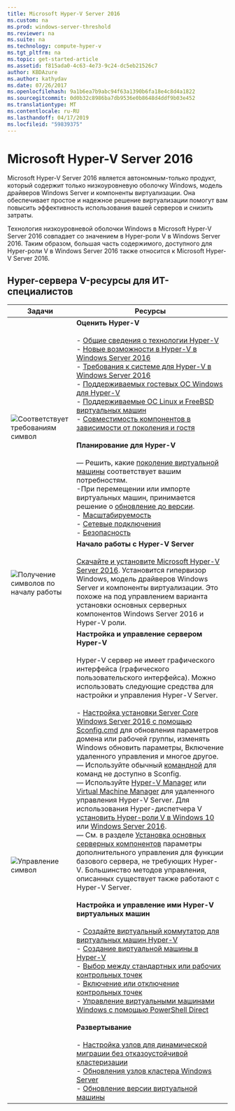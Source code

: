 ```yaml
---
title: Microsoft Hyper-V Server 2016
ms.custom: na
ms.prod: windows-server-threshold
ms.reviewer: na
ms.suite: na
ms.technology: compute-hyper-v
ms.tgt_pltfrm: na
ms.topic: get-started-article
ms.assetid: f815ada0-4c63-4e73-9c24-dc5eb21526c7
author: KBDAzure
ms.author: kathydav
ms.date: 07/26/2017
ms.openlocfilehash: 9a1b6ea7b9abc94f63a1390b6fa18e4c8d4a1822
ms.sourcegitcommit: 0d0b32c8986ba7db9536e0b8648d4ddf9b03e452
ms.translationtype: MT
ms.contentlocale: ru-RU
ms.lasthandoff: 04/17/2019
ms.locfileid: "59839375"
---
```

# <a name="microsoft-hyper-v-server-2016"></a>Microsoft Hyper-V Server 2016

Microsoft Hyper-V Server 2016 является автономным\-только продукт, который содержит только низкоуровневую оболочку Windows, модель драйверов Windows Server и компоненты виртуализации. Она обеспечивает простое и надежное решение виртуализации помогут вам повысить эффективность использования вашей серверов и снизить затраты.

Технология низкоуровневой оболочки Windows в Microsoft Hyper-V Server 2016 совпадает со значением в Hyper\-роли V в Windows Server 2016. Таким образом, большая часть содержимого, доступного для Hyper\-роли V в Windows Server 2016 также относится к Microsoft Hyper-V Server 2016.

## <a name="hyper-v-server-resources-for-it-pros"></a>Hyper\-сервера V-ресурсы для ИТ-специалистов

|Задачи|Ресурсы|
|-|-|
|![Соответствует требованиям символ](media/All_Symbols_MeetsRequirements.png)|**Оценить Hyper-V**<br /><br />-   [Общие сведения о технологии Hyper-V](hyper-v-technology-overview.md)<br />- [Новые возможности в Hyper-V в Windows Server 2016](what-s-new-in-hyper-v-on-windows.md)<br />-   [Требования к системе для Hyper-V в Windows Server 2016](system-requirements-for-hyper-v-on-windows.md)<br />-   [Поддерживаемых гостевых ОС Windows для Hyper-V](supported-windows-guest-operating-systems-for-hyper-v-on-windows.md)<br />-   [Поддерживаемые ОС Linux и FreeBSD виртуальных машин](supported-linux-and-freebsd-virtual-machines-for-hyper-v-on-windows.md)<br />-   [Совместимость компонентов в зависимости от поколения и гостя](hyper-v-feature-compatibility-by-generation-and-guest.md)<br /><br />**Планирование для Hyper-V**<br /><br />— Решить, какие [поколение виртуальной машины](plan/should-i-create-a-generation-1-or-2-virtual-machine-in-hyper-v.md) соответствует вашим потребностям. <br/>-При перемещении или импорте виртуальных машин, принимается решение о [обновление до версии](deploy/upgrade-virtual-machine-version-in-hyper-v-on-windows-or-windows-server.md). <br />- [Масштабируемость](plan/plan-hyper-v-scalability-in-windows-server.md) <br />- [Сетевые подключения](plan/plan-hyper-v-networking-in-windows-server.md) <br />- [Безопасность](plan/plan-hyper-v-security-in-windows-server.md)|
|![Получение символов по началу работы](media/All_Symbols_GetStarted.png)|**Начало работы с Hyper-V Server**<br /><br />[Скачайте и установите Microsoft Hyper\-V Server 2016](https://www.microsoft.com/evalcenter/evaluate-hyper-v-server-2016). Установится гипервизор Windows, модель драйверов Windows Server и компоненты виртуализации. Это похоже на под управлением варианта установки основных серверных компонентов Windows Server 2016 и Hyper\-V роли.|
|![Управление символ](media/All_Symbols_Administrator.png)|**Настройка и управление сервером Hyper-V**<br /><br />Hyper\-V сервер не имеет графического интерфейса \(графического пользовательского интерфейса\). Можно использовать следующие средства для настройки и управления Hyper\-V Server.<br /><br />-   [Настройка установки Server Core Windows Server 2016 с помощью Sconfig.cmd](../../get-started/sconfig-on-ws2016.md) для обновления параметров домена или рабочей группы, изменять Windows обновить параметры, Включение удаленного управления и многое другое.<br />— Используйте обычный [командной](../../administration/windows-commands/windows-commands.md) для команд не доступно в Sconfig.<br />— Используйте [Hyper\-V Manager](https://msdn.microsoft.com/virtualization/hyperv_on_windows/user_guide/remote_host_management) или [Virtual Machine Manager](https://docs.microsoft.com/system-center/vmm) для удаленного управления Hyper\-V Server. Для использования Hyper\-диспетчера V [установить Hyper\-роли V в Windows 10](https://docs.microsoft.com/virtualization/hyper-v-on-windows/quick-start/enable-hyper-v) или [Windows Server 2016](get-started/install-the-hyper-v-role-on-windows-server.md).<br />— См. в разделе [Установка основных серверных компонентов](../../get-started/getting-started-with-server-core.md) параметры дополнительного управления для функции базового сервера, не требующих Hyper\-V. Большинство методов управления, описанных существует также работают с Hyper\-V Server.<br /><br />**Настройка и управление ими Hyper\-V виртуальных машин**<br /><br />-   [Создайте виртуальный коммутатор для виртуальных машин Hyper-V](get-started/create-a-virtual-switch-for-hyper-v-virtual-machines.md)<br />-   [Создание виртуальной машины в Hyper-V](get-started/create-a-virtual-machine-in-hyper-v.md)<br />-   [Выбор между стандартных или рабочих контрольных точек](manage/choose-between-standard-or-production-checkpoints-in-hyper-v.md)<br />-   [Включение или отключение контрольных точек](manage/enable-or-disable-checkpoints-in-hyper-v.md)<br />-   [Управление виртуальными машинами Windows с помощью PowerShell Direct](manage/manage-windows-virtual-machines-with-powershell-direct.md) <br /><br />**Развертывание**<br /><br />-   [Настройка узлов для динамической миграции без отказоустойчивой кластеризации](deploy/set-up-hosts-for-live-migration-without-failover-clustering.md)<br />- [Обновления узлов кластера Windows Server](../../failover-clustering/cluster-operating-system-rolling-upgrade.md)<br />- [Обновление версии виртуальной машины](deploy/upgrade-virtual-machine-version-in-hyper-v-on-windows-or-windows-server.md)<br />|
